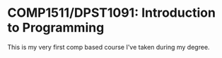 # COMP1511/DPST1091: Introduction to Programming

This is my very first comp based course I've taken during my degree.